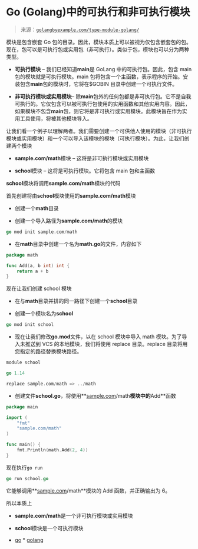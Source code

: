 <!--yml

category: 未分类

date: 2024-10-13 06:29:45

-->

# Go (Golang)中的可执行和非可执行模块

> 来源：[`golangbyexample.com/type-module-golang/`](https://golangbyexample.com/type-module-golang/)

模块是包含嵌套 Go 包的目录。因此，模块本质上可以被视为仅包含嵌套包的包。现在，包可以是可执行包或实用包（非可执行）。类似于包，模块也可以分为两种类型。

+   **可执行模块** – 我们已经知道**main**是 GoLang 中的可执行包。因此，包含 main 包的模块就是可执行模块。main 包将包含一个主函数，表示程序的开始。安装包含**main**包的模块时，它将在$GOBIN 目录中创建一个可执行文件。

+   **非可执行模块或实用模块**– 除**main**包外的任何包都是非可执行包。它不是自我可执行的。它仅包含可以被可执行包使用的实用函数和其他实用内容。因此，如果模块不包含**main**包，则它将是非可执行或实用模块。此模块旨在作为实用工具使用，将被其他模块导入。

让我们看一个例子以理解两者。我们需要创建一个可供他人使用的模块（非可执行模块或实用模块）和一个可以导入该模块的模块（可执行模块）。为此，让我们创建两个模块

+   **sample.com/math**模块 – 这将是非可执行模块或实用模块

+   **school**模块 – 这将是可执行模块。它将包含 main 包和主函数

**school**模块将调用**sample.com/math**模块的代码

首先创建将由**school**模块使用的**sample.com/math**模块

+   创建一个**math**目录

+   创建一个导入路径为**sample.com/math**的模块

```go
go mod init sample.com/math
```

+   在**math**目录中创建一个名为**math.go**的文件，内容如下

```go
package math

func Add(a, b int) int {
	return a + b
}
```

现在让我们创建 school 模块

+   在与**math**目录并排的同一路径下创建一个**school**目录

+   创建一个模块名为**school**

```go
go mod init school
```

+   现在让我们修改**go.mod**文件，以在 school 模块中导入 math 模块。为了导入未推送到 VCS 的本地模块，我们将使用 replace 目录。replace 目录将用您指定的路径替换模块路径。

```go
module school

go 1.14

replace sample.com/math => ../math
```

+   创建文件**school.go**，将使用**[sample.com](http://sample.com)/math**模块中的**Add**函数

```go
package main

import (
	"fmt"
	"sample.com/math"
)

func main() {
	fmt.Println(math.Add(2, 4))
}
```

现在执行`go run`

```go
go run school.go
```

它能够调用**[sample.com](http://sample.com)/math**模块的 Add 函数，并正确输出为 6。

所以本质上

+   **sample.com/math**是一个非可执行模块或实用模块

+   **school**模块是一个可执行模块

+   [go](https://golangbyexample.com/tag/go/) *   [golang](https://golangbyexample.com/tag/golang/)
